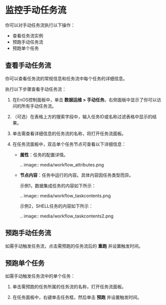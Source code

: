 # 监控手动任务流

你可以对手动任务流执行以下操作：
- 查看任务流实例
- 预跑手动任务流
- 预跑单个任务

## 查看手动任务流<viewworkflow>

你可以查看任务流的常规信息和任务流中每个任务的详细信息。

执行以下步骤查看手动任务流：

1. 在EnOS控制面板中，单击 **数据运维 > 手动任务**。右侧面板中显示了你可以访问的所有手动任务流。

2. （可选）在表格上方的搜索字段中，输入任务ID或名称过滤表格中显示的结果。

3. 单击需查看详细信息的任务流的名称，将打开任务流面板。

4. 在任务流面板中，双击单个任务节点可查看以下详细信息：

   - **属性**：任务的配置详情。

     .. image:: media/workflow_attributes.png

   - **节点内容**：任务中运行的内容。具体内容因任务类型而异。

     示例1，数据集成任务的内容如下所示：

     .. image:: media/workflow_taskcontents.png

     示例2，SHELL任务的内容如下所示：

     .. image:: media/workflow_taskcontents2.png


## 预跑手动任务流<prerunworkflow>

如需手动触发任务流，点击需预跑的任务流后的 **重跑** 并设置触发时间。

## 预跑单个任务<preruntask>

如需手动触发任务流中的单个任务：

1. 单击需预跑的任务所属的任务流的名称，打开任务流面板。

2. 在任务面板中，右键单击任务框，然后单击 **预跑** 并设置触发时间。
